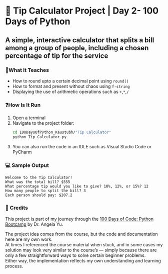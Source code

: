 # 🧮 Tip Calculator Project | Day 2- 100 Days of Python

## A simple, interactive calculator that splits a bill among a group of people, including a chosen percentage of tip for the service

### 📖**What It Teaches**
 - How to round upto a certain decimal point using `round()`
 - How to format and present without chaos using `f-string`
 - Displaying the use of arithmetic operations such as `+`,`*`,`/`

### ❓**How Is It Run**

1. Open a terminal  
2. Navigate to the project folder:
   ```bash
   cd 100DaysOfPython_Kaustubh/"Tip Calculator"
   python Tip_Calculator.py
   ```
3. You can also run the code in an IDLE such as Visual Studio Code or PyCharm

### 💻 **Sample Output**
```
Welcome to the Tip Calculator!
What was the total bill? $555
What percentage tip would you like to give? 10%, 12%, or 15%? 12
How many people to split the bill? 3
Each person should pay: $207.2

```

### 🙏 **Credits**
This project is part of my journey through the 
[100 Days of Code: Python Bootcamp](https://www.udemy.com/course/100-days-of-code/) by Dr. Angela Yu.  

The project idea comes from the course, but the code and documentation here are my own work.  
At times I referenced the course material when stuck, and in some cases my solution may look very similar to the course’s — simply because there are only a few straightforward ways to solve certain beginner problems.  
Either way, the implementation reflects my own understanding and learning process.
